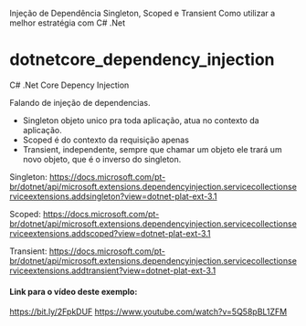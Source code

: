 Injeção de Dependência Singleton, Scoped e Transient Como utilizar a melhor estratégia com C# .Net

# dotnetcore_dependency_injection
C# .Net Core Depency Injection

Falando de injeção de dependencias.
  
- Singleton objeto unico pra toda aplicação, atua no contexto da aplicação.
- Scoped é do contexto da requisição apenas
- Transient, independente, sempre que chamar um objeto ele trará um novo objeto, que é o inverso do singleton.

Singleton: https://docs.microsoft.com/pt-br/dotnet/api/microsoft.extensions.dependencyinjection.servicecollectionserviceextensions.addsingleton?view=dotnet-plat-ext-3.1

Scoped: https://docs.microsoft.com/pt-br/dotnet/api/microsoft.extensions.dependencyinjection.servicecollectionserviceextensions.addscoped?view=dotnet-plat-ext-3.1

Transient: https://docs.microsoft.com/pt-br/dotnet/api/microsoft.extensions.dependencyinjection.servicecollectionserviceextensions.addtransient?view=dotnet-plat-ext-3.1



#### Link para o vídeo deste exemplo:
https://bit.ly/2FpkDUF
https://www.youtube.com/watch?v=5Q58pBL1ZFM
